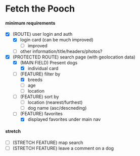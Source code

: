 # Fetch the Pooch

#### minimum requirements

- [x] (ROUTE) user login and auth
  - [x] login card (can be much improved)
    - [ ] improved
  - [ ] other information/title/headers/photos?
- [x] (PROTECTED ROUTE) search page (with geolocation data)
  - [x] (MAIN FIELD) Present dogs
    - [x] individual card
  - [ ] (FEATURE) filter by
    - [x] breeds
    - [ ] age
    - [ ] location
  - [ ] (FEATURE) sort by
    - [ ] location (nearest/furthest)
    - [ ] dog name (asc/descneding)
  - [ ] (FEATURE) favorites
    - [x] displayed favorites under main nav

#### stretch

- [ ] (STRETCH FEATURE) map search
- [ ] (STRETCH FEATURE) leave a comment on a dog
